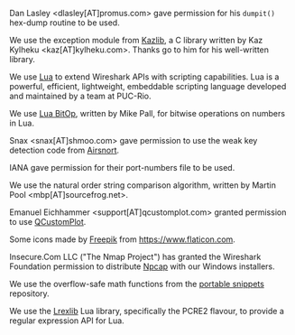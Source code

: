 Dan Lasley <dlasley[AT]promus.com> gave permission for his `dumpit()` hex-dump routine to be used.

We use the exception module from [Kazlib](https://www.kylheku.com/~kaz/kazlib.html), a C library written by Kaz Kylheku <kaz[AT]kylheku.com>. Thanks go to him for his well-written library.

We use [Lua](https://www.lua.org/about.html) to extend Wireshark APIs with scripting capabilities. Lua is a powerful, efficient, lightweight, embeddable scripting language developed and maintained by a team at PUC-Rio.

We use [Lua BitOp](https://bitop.luajit.org), written by Mike Pall, for bitwise operations on numbers in Lua.

Snax <snax[AT]shmoo.com> gave permission to use the weak key detection code from [Airsnort](http://airsnort.shmoo.com).

IANA gave permission for their port-numbers file to be used.

We use the natural order string comparison algorithm, written by Martin Pool <mbp[AT]sourcefrog.net>.

Emanuel Eichhammer <support[AT]qcustomplot.com> granted permission to use [QCustomPlot](https://www.qcustomplot.com).

Some icons made by [Freepik](https://www.freepik.com) from <https://www.flaticon.com>.

Insecure.Com LLC ("The Nmap Project") has granted the Wireshark Foundation permission to distribute [Npcap](https://npcap.com) with our Windows installers.

We use the overflow-safe math functions from the [portable snippets](https://github.com/nemequ/portable-snippets) repository.

We use the [Lrexlib](https://github.com/rrthomas/lrexlib) Lua library, specifically the PCRE2 flavour, to provide a regular expression API for Lua.
